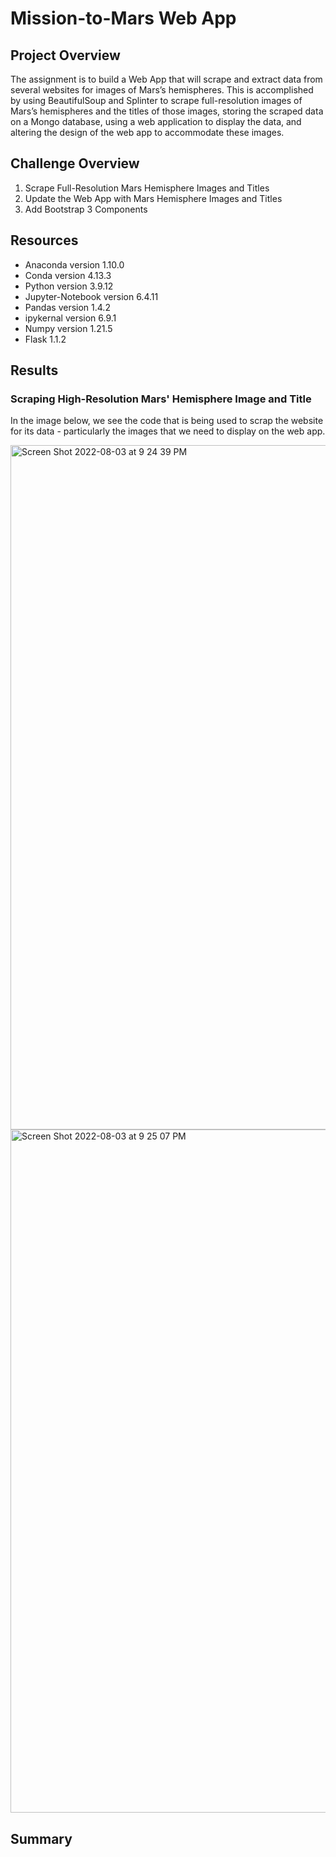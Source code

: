# Mission-to-Mars Web App


## Project Overview

The assignment is to build a Web App that will scrape and extract data from several websites for images of Mars’s hemispheres. This is accomplished by using BeautifulSoup and Splinter to scrape full-resolution images of Mars’s hemispheres and the titles of those images, storing the scraped data on a Mongo database, using a web application to display the data, and altering the design of the web app to accommodate these images. 

## Challenge Overview

1. Scrape Full-Resolution Mars Hemisphere Images and Titles
2. Update the Web App with Mars Hemisphere Images and Titles
3. Add Bootstrap 3 Components

## Resources

- Anaconda version 1.10.0
- Conda version 4.13.3
- Python version 3.9.12
- Jupyter-Notebook version 6.4.11
- Pandas version 1.4.2
- ipykernal version 6.9.1
- Numpy version 1.21.5
- Flask 1.1.2

## Results

### Scraping High-Resolution Mars' Hemisphere Image and Title


In the image below, we see the code that is being used to scrap the website for its data - particularly the images that we need to display on the web app. 




<img width="1095" alt="Screen Shot 2022-08-03 at 9 24 39 PM" src="https://user-images.githubusercontent.com/102444078/182762861-c53991bd-ccf3-4bcf-ba9f-0cfb2abadbf1.png">





<img width="1093" alt="Screen Shot 2022-08-03 at 9 25 07 PM" src="https://user-images.githubusercontent.com/102444078/182762909-c37d87ad-73fc-4b82-a633-379020ffebe5.png">









## Summary

